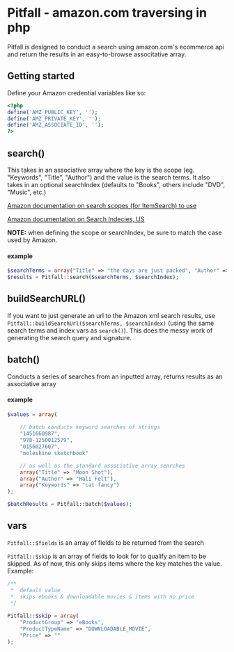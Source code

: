 # Pitfall - amazon.com traversing in php

Pitfall is designed to conduct a search using amazon.com's ecommerce api and return the results in an easy-to-browse associtative array. 

## Getting started

Define your Amazon credential variables like so:

```PHP
<?php
define('AMZ_PUBLIC_KEY', '');
define('AMZ_PRIVATE_KEY', '');
define('AMZ_ASSOCIATE_ID', '');
?>
```

## search()

This takes in an associative array where the key is the scope (eg. "Keywords", "Title", "Author") and the value is the search terms. It also takes in an optional searchIndex (defaults to "Books", others include "DVD", "Music", etc.)

[Amazon documentation on search scopes (for ItemSearch) to use](http://docs.aws.amazon.com/AWSECommerceService/latest/DG/ItemSearch.html)

[Amazon documentation on Search Indecies, US](http://docs.aws.amazon.com/AWSECommerceService/latest/DG/USSearchIndexParamForItemsearch.html)

__NOTE:__ when defining the scope or searchIndex, be sure to match the case used by Amazon.

#### example

```PHP
$searchTerms = array("Title" => "the days are just packed", "Author" => "bill watterson"); 
$results = Pitfall::search($searchTerms, $searchIndex);
```

## buildSearchURL()

If you want to just generate an url to the Amazon xml search results, use `Pitfall::buildSearchUrl($searchTerms, $searchIndex)` (using the same search terms and index vars as `search()`). This does the messy work of generating the search query and signature.

## batch()

Conducts a series of searches from an inputted array, returns results as an associative array

#### example

```PHP
$values = array(
    
    // batch conducts keyword searches of strings
    "1451660987",
    "978-1250012579",
    "0156027607",
    "moleskine sketchbook"

    // as well as the standard associative array searches
    array("Title" => "Moon Shot"),
    array("Author" => "Hali Felt"),
    array("Keywords" => "cat fancy")
);

$batchResults = Pitfall::batch($values);
```

## vars

`Pitfall::$fields` is an array of fields to be returned from the search

`Pitfall::$skip` is an array of fields to look for to qualify an item to be skipped. As of now, this only skips items where the key matches the value. Example:

```PHP
/**
 *  default value
 *  skips ebooks & downloadable movies & items with no price
 */
 
Pitfall::$skip = array(
    "ProductGroup" => "eBooks",
    "ProductTypeName" => "DOWNLOADABLE_MOVIE",
    "Price" => ""
);
```
